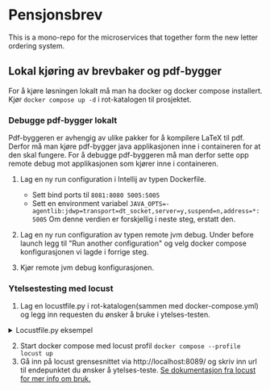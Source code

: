 # Pensjonsbrev
This is a mono-repo for the microservices that together form the new letter ordering system.


## Lokal kjøring av brevbaker og pdf-bygger

For å kjøre løsningen lokalt må man ha docker og docker compose installert.
Kjør `docker compose up -d` i rot-katalogen til prosjektet.

### Debugge pdf-bygger lokalt
Pdf-byggeren er avhengig av ulike pakker for å kompilere LaTeX til pdf.
Derfor må man kjøre pdf-bygger java applikasjonen inne i containeren for at den skal fungere.
For å debugge pdf-byggeren må man derfor sette opp remote debug mot applikasjonen som kjører inne i containeren.

1. Lag en ny run configuration i Intellij av typen Dockerfile.
   * Sett bind ports til `8081:8080 5005:5005`
   * Sett en environment variabel `JAVA_OPTS=-agentlib:jdwp=transport=dt_socket,server=y,suspend=n,address=*:5005`
     Om denne verdien er forskjellig i neste steg, erstatt den.
   
2. Lag en ny run configuration av typen remote jvm debug. Under before launch legg til "Run another configuration" og velg
    docker compose konfigurasjonen vi lagde i forrige steg. 
3. Kjør remote jvm debug konfigurasjonen.


### Ytelsestesting med locust

1. Lag en locustfile.py i rot-katalogen(sammen med docker-compose.yml) og legg inn requesten du ønsker å bruke i ytelses-testen.


<details>
<summary>Locustfile.py eksempel</summary>

```
from locust import HttpUser, task, between


class HelloWorldUser(HttpUser):
    wait_time = between(1, 60) #vent mellom 1 og 60 sekunder på respons
    @task
    def hello_world(self):
        payload = 'JSON string' #erstatt med json string som settes som body i request

        headers = {'content-type': 'application/json'}
        r = self.client.post("/letter", payload, headers={'content-type': 'application/json'})
```
</details>

2. Start docker compose med locust profil `docker compose --profile locust up`
3. Gå inn på locust grensesnittet via http://localhost:8089/ og skriv inn url til endepunktet du ønsker å ytelses-teste.
[Se dokumentasjon fra locust for mer info om bruk.](http://docs.locust.io/en/stable/quickstart.html#locust-s-web-interface)
